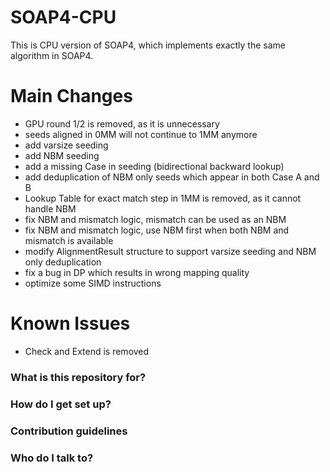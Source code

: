 SOAP4-CPU
===
This is CPU version of SOAP4, which implements exactly the same algorithm in SOAP4.

Main Changes
===
- GPU round 1/2 is removed, as it is unnecessary
- seeds aligned in 0MM will not continue to 1MM anymore
- add varsize seeding 
- add NBM seeding
- add a missing Case in seeding (bidirectional backward lookup)
- add deduplication of NBM only seeds which appear in both Case A and B
- Lookup Table for exact match step in 1MM is removed, as it cannot handle NBM
- fix NBM and mismatch logic, mismatch can be used as an NBM
- fix NBM and mismatch logic, use NBM first when both NBM and mismatch is available
- modify AlignmentResult structure to support varsize seeding and NBM only deduplication
- fix a bug in DP which results in wrong mapping quality
- optimize some SIMD instructions



Known Issues
===
- Check and Extend is removed


### What is this repository for? ###

### How do I get set up? ###

### Contribution guidelines ###

### Who do I talk to? ###